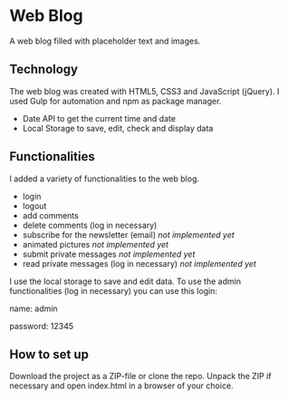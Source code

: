 # Web Blog
A web blog filled with placeholder text and images.

## Technology
The web blog was created with HTML5, CSS3 and JavaScript (jQuery). I used Gulp for automation and npm as package manager.

* Date API to get the current time and date
* Local Storage to save, edit, check and display data

## Functionalities
I added a variety of functionalities to the web blog.

* login
* logout
* add comments
* delete comments (log in necessary)
* subscribe for the newsletter (email) *not implemented yet*
* animated pictures *not implemented yet*
* submit private messages *not implemented yet*
* read private messages (log in necessary) *not implemented yet*

I use the local storage to save and edit data. To use the admin functionalities (log in necessary) you can use this login:

name: admin


password: 12345

## How to set up
Download the project as a ZIP-file or clone the repo. Unpack the ZIP if necessary and open index.html in a browser of your choice.